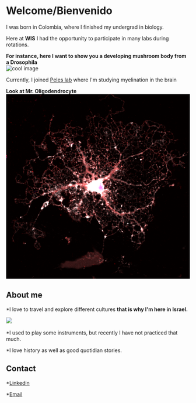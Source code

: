 # Welcome/Bienvenido

I was born in Colombia, where I finished my undergrad in biology.

Here at **WIS** I had the opportunity to participate in many labs during rotations. 

**For instance, here I want to show you a developing mushroom body from a Drosophila**  
![cool image](https://github.com/user-attachments/assets/a0d87ab1-8f53-40a3-8916-1dbacc79ae76)

Currently, I joined [Peles lab](https://www.weizmann.ac.il/mcb/peles/) where I'm studying myelination in the brain

**Look at Mr. Oligodendrocyte**
![](/Oligo.png)

## About me
 *I love to travel and explore different cultures **that is why I'm here in Israel.**

![](eldesierto.jpg)
 
 *I used to play some instruments, but recently I have not practiced that much.
 
 *I love history as well as good quotidian stories.

## Contact
 *[Linkedin](www.linkedin.com/in/santiago-montealegre-largo-92309a265)
 
 *[Email](santiago.montealegre-largo@weizmann.ac.il)
